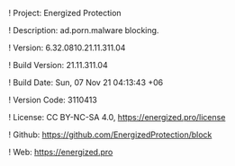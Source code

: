 ! Project: Energized Protection

! Description: ad.porn.malware blocking.

! Version: 6.32.0810.21.11.311.04

! Build Version: 21.11.311.04

! Build Date: Sun, 07 Nov 21 04:13:43 +06

! Version Code: 3110413

! License: CC BY-NC-SA 4.0, https://energized.pro/license

! Github: https://github.com/EnergizedProtection/block

! Web: https://energized.pro
